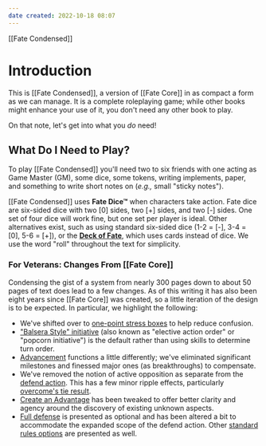 ```yaml
---
date created: 2022-10-18 08:07
---
```


[[Fate Condensed]]

# Introduction

This is [[Fate Condensed]], a version of [[Fate Core]] in as compact a form as we can manage. It is a complete roleplaying game; while other books might enhance your use of it, you don't need any other book to play.

On that note, let's get into what you _do_ need!

## What Do I Need to Play?

To play [[Fate Condensed]] you'll need two to six friends with one acting as Game Master (GM), some dice, some tokens, writing implements, paper, and something to write short notes on (_e.g.,_ small "sticky notes").

[[Fate Condensed]] uses **Fate Dice™** when characters take action. Fate dice are six-sided dice with two [0] sides, two [+] sides, and two [-] sides. One set of four dice will work fine, but one set per player is ideal. Other alternatives exist, such as using standard six-sided dice (1-2 = [-], 3-4 = [0], 5-6 = [+]), or the **[Deck of Fate](https://www.drivethrurpg.com/product/111835/Deck-of-Fate?affiliate_id=144937)**, which uses cards instead of dice. We use the word "roll" throughout the text for simplicity.

### For Veterans: Changes From [[Fate Core]]

Condensing the gist of a system from nearly 300 pages down to about 50 pages of text does lead to a few changes. As of this writing it has also been eight years since [[Fate Core]] was created, so a little iteration of the design is to be expected. In particular, we highlight the following:

- We've shifted over to [one-point stress boxes](../challenges-conflicts-and-contests/index.html#stress) to help reduce confusion.
- ["Balsera Style" initiative](../challenges-conflicts-and-contests/index.html#turn-order) (also known as "elective action order" or "popcorn initiative") is the default rather than using skills to determine turn order.
- [Advancement](../advancement/index.html) functions a little differently; we've eliminated significant milestones and finessed major ones (as breakthroughs) to compensate.
- We've removed the notion of active opposition as separate from the [defend action](../taking-action-rolling-dice/index.html#defend). This has a few minor ripple effects, particularly [overcome's tie result](../taking-action-rolling-dice/index.html#overcome).
- [Create an Advantage](../taking-action-rolling-dice/index.html#create-an-advantage) has been tweaked to offer better clarity and agency around the
  discovery of existing unknown aspects.
- [Full defense](../optional-rules/index.html#full-defense) is presented as optional and has been altered a bit to accommodate the expanded scope of the defend action. Other [standard rules options](../optional-rules/index.html) are presented as well.
